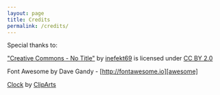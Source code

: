 ```yaml
---
layout: page
title: Credits
permalink: /credits/
---
```


Special thanks to:

["Creative Commons - No Title"][milky-way] by [inefekt69][milky-way-author] is licensed under [CC BY 2.0][cc]

Font Awesome by Dave Gandy - [http://fontawesome.io][awesome]

[Clock][clock-icon] by <a href="http://cliparts.co">ClipArts</a>


[clock-icon]: http://cliparts.co/clipart/2716554
[awesome]: http://fontawesome.io
[milky-way]: https://www.flickr.com/photos/trevor_dobson_inefekt69/25626842713/sizes/l
[cc]:https://creativecommons.org/licenses/by-nc-nd/2.0/
[milky-way-author]: https://www.flickr.com/photos/trevor_dobson_inefekt69/